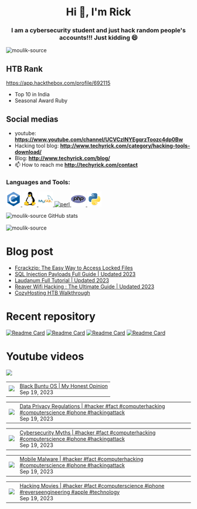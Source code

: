 <h1 align="center">Hi 👋, I'm Rick</h1>
<h3 align="center">I am a cybersecurity student and just hack random people's accounts!!! Just kidding 😄</h3>

<p align="left"> <img src="https://komarev.com/ghpvc/?username=moulik-source&label=Profile%20views&color=0e75b6&style=flat" alt="moulik-source" /> </p> 

## HTB Rank

https://app.hackthebox.com/profile/692115
- Top 10 in India
- Seasonal Award Ruby

## Social medias
- youtube: **https://www.youtube.com/channel/UCVCzINYEgqrzToozc4dp0Bw**
- Hacking tool blog: **http://www.techyrick.com/category/hacking-tools-download/**
- Blog: **http://www.techyrick.com/blog/**
- 📫 How to reach me **http://techyrick.com/contact**


<h3 align="left">Languages and Tools:</h3>
<p align="left"> <a href="https://www.cprogramming.com/" target="_blank"> <img src="https://raw.githubusercontent.com/devicons/devicon/master/icons/c/c-original.svg" alt="c" width="40" height="40"/> </a> <a href="https://www.linux.org/" target="_blank"> <img src="https://raw.githubusercontent.com/devicons/devicon/master/icons/linux/linux-original.svg" alt="linux" width="40" height="40"/> </a> <a href="https://www.mysql.com/" target="_blank"> <img src="https://raw.githubusercontent.com/devicons/devicon/master/icons/mysql/mysql-original-wordmark.svg" alt="mysql" width="40" height="40"/> </a> <a href="https://www.perl.org/" target="_blank"> <img src="https://api.iconify.design/logos-perl.svg" alt="perl" width="40" height="40"/> </a> <a href="https://www.php.net" target="_blank"> <img src="https://raw.githubusercontent.com/devicons/devicon/master/icons/php/php-original.svg" alt="php" width="40" height="40"/> </a> <a href="https://www.python.org" target="_blank"> <img src="https://raw.githubusercontent.com/devicons/devicon/master/icons/python/python-original.svg" alt="python" width="40" height="40"/> </a> </p>



![moulik-source GitHub stats](https://github-readme-stats.vercel.app/api?username=moulik-source&show_icons=true&theme=vision-friendly-dark)

<p><img align="center" src="https://github-readme-streak-stats.herokuapp.com/?user=moulik-source&theme=vision-friendly-dark" alt="moulik-source" /></p>

# Blog post
<!-- BLOG-POST-LIST:START -->
- [Fcrackzip: The Easy Way to Access Locked Files](https://techyrick.com/fcrackzip-full-tutorial/)
- [SQL Injection Payloads Full Guide | Updated 2023](https://techyrick.com/sql-injection-payload-tutorial/)
- [Laudanum Full Tutorial | Updated 2023](https://techyrick.com/laudanum-full-tutorial/)
- [Reaver Wifi Hacking : The Ultimate Guide | Updated 2023](https://techyrick.com/reaver-full-tutorial/)
- [CozyHosting HTB Walkthrough](https://techyrick.com/cozyhosting-htb-walkthrough/)
<!-- BLOG-POST-LIST:END -->

# Recent repository 

[![Readme Card](https://github-readme-stats.vercel.app/api/pin/?username=moulik-source&repo=ddos&theme=outrun)](https://github.com/moulik-source/ddos) 
[![Readme Card](https://github-readme-stats.vercel.app/api/pin/?username=moulik-source&repo=port-scan&theme=outrun)](https://github.com/moulik-source/port-scan)
[![Readme Card](https://github-readme-stats.vercel.app/api/pin/?username=moulik-source&repo=moulik-source&theme=outrun)](https://github.com/moulik-source/moulik-source)
[![Readme Card](https://github-readme-stats.vercel.app/api/pin/?username=moulik-source&repo=hashmo&theme=outrun)](https://github.com/moulik-source/hashmo)

# Youtube videos

[<img src="https://img.shields.io/badge/-Subscribe-red?style=for-the-badge&logo=youtube&logoColor=white"/>](https://www.youtube.com/channel/UCVHmOOAGNcLK5k0i7G1gTrQ)

<!-- YOUTUBE:START --><table><tr><td><a href="https://www.youtube.com/watch?v=8JGdf5jxcU4"><img width="140px" src="https://i.ytimg.com/vi/8JGdf5jxcU4/mqdefault.jpg"></a></td>
<td><a href="https://www.youtube.com/watch?v=8JGdf5jxcU4">Black Buntu OS | My Honest Opinion</a><br/>Sep 19, 2023</td></tr></table>
<table><tr><td><a href="https://www.youtube.com/watch?v=bo1WQrgY-O8"><img width="140px" src="https://i.ytimg.com/vi/bo1WQrgY-O8/mqdefault.jpg"></a></td>
<td><a href="https://www.youtube.com/watch?v=bo1WQrgY-O8">Data Privacy Regulations |  #hacker #fact #computerhacking #computerscience #iphone #hackingattack</a><br/>Sep 19, 2023</td></tr></table>
<table><tr><td><a href="https://www.youtube.com/watch?v=LEHF-ZQkWNU"><img width="140px" src="https://i.ytimg.com/vi/LEHF-ZQkWNU/mqdefault.jpg"></a></td>
<td><a href="https://www.youtube.com/watch?v=LEHF-ZQkWNU">Cybersecurity Myths |  #hacker #fact #computerhacking #computerscience #iphone #hackingattack</a><br/>Sep 19, 2023</td></tr></table>
<table><tr><td><a href="https://www.youtube.com/watch?v=xB3f3Iyfa9E"><img width="140px" src="https://i.ytimg.com/vi/xB3f3Iyfa9E/mqdefault.jpg"></a></td>
<td><a href="https://www.youtube.com/watch?v=xB3f3Iyfa9E">Mobile Malware |  #hacker #fact #computerhacking #computerscience #iphone #hackingattack</a><br/>Sep 19, 2023</td></tr></table>
<table><tr><td><a href="https://www.youtube.com/watch?v=r0n5Q4Jv21E"><img width="140px" src="https://i.ytimg.com/vi/r0n5Q4Jv21E/mqdefault.jpg"></a></td>
<td><a href="https://www.youtube.com/watch?v=r0n5Q4Jv21E">Hacking Movies |  #hacker #fact #computerscience #iphone #reverseengineering #apple #technology</a><br/>Sep 19, 2023</td></tr></table>
<!-- YOUTUBE:END -->

